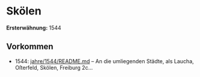 # Skölen

**Ersterwähnung:** 1544

## Vorkommen
- 1544: [jahre/1544/README.md](../jahre/1544/README.md) – An die umliegenden Städte, als Laucha, Oſterfeld,
Skölen, Freiburg 2c...
